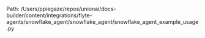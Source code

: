 Path: /Users/ppiegaze/repos/unionai/docs-builder/content/integrations/flyte-agents/snowflake_agent/snowflake_agent/snowflake_agent_example_usage.py
